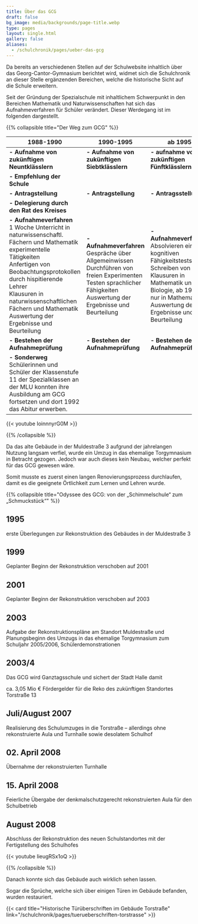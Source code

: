 ```yaml
---
title: Über das GCG
draft: false
bg_image: media/backgrounds/page-title.webp
type: pages
layout: single.html
gallery: false
aliases:
  - /schulchronik/pages/ueber-das-gcg
---
```


Da bereits an verschiedenen Stellen auf der Schulwebsite inhaltlich über das Georg-Cantor-Gymnasium berichtet wird, widmet sich die Schulchronik an dieser Stelle ergänzenden Bereichen, welche die historische Sicht auf die Schule erweitern.


Seit der Gründung der Spezialschule mit inhaltlichem Schwerpunkt in den Bereichen Mathematik und Naturwissenschaften hat sich das Aufnahmeverfahren für Schüler verändert. Dieser Werdegang ist im folgenden dargestellt.


{{% collapsible  title="Der Weg zum GCG" %}}

|1988-1990|1990-1995|ab 1995|
|-|-|-|
|**- Aufnahme von zukünftigen Neuntklässlern**|**- Aufnahme von zukünftigen Siebtklässlern**|**- aufnahme von zukünftigen Fünftklässlern**|
|**- Empfehlung der Schule**|||
|**- Antragstellung**|**- Antragstellung**|**- Antragsstellung**|
|**- Delegierung durch den Rat des Kreises**|||
|**- Aufnahmeverfahren**<br>1 Woche Unterricht in naturwissenschaftl. Fächern und Mathematik<br>experimentelle Tätigkeiten<br>Anfertigen von Beobachtungsprotokollen durch hispitierende Lehrer<br>Klausuren in naturwissenschaftlichen Fächern und Mathematik<br>Auswertung der Ergebnisse und Beurteilung|**- Aufnahmeverfahren**<br>Gespräche über Allgemeinwissen<br>Durchführen von freien Experimenten<br>Testen sprachlicher Fähigkeiten<br>Auswertung der Ergebnisse und Beurteilung|**- Aufnahmeverfahren**<br>Absolvieren eines kognitiven Fähigkeitstests<br>Schreiben von Klausuren in Mathematik und Biologie, ab 1996 nur in Mathematik<br>Auswertung der Ergebnisse und Beurteilung|
|**- Bestehen der Aufnahmeprüfung**|**- Bestehen der Aufnahmeprüfung**|**- Bestehen der Aufnahmeprüfung**|
|**- Sonderweg**<br>Schülerinnen und Schüler der Klassenstufe 11 der Spezialklassen an der MLU konnten ihre Ausbildung am GCG fortsetzen und dort 1992 das Abitur erwerben.||| 

{{< youtube IoinnnyrG0M >}}

{{% /collapsible %}}


Da das alte Gebäude in der Muldestraße 3 aufgrund der jahrelangen Nutzung langsam verfiel, wurde ein Umzug in das ehemalige Torgymnasium in Betracht gezogen. Jedoch war auch dieses kein Neubau, welcher perfekt für das GCG gewesen wäre.


Somit musste es zuerst einen langen Renovierungsprozess durchlaufen, damit es die geeignete Örtlichkeit zum Lernen und Lehren wurde.

{{% collapsible  title="Odyssee des GCG: von der „Schimmelschule“ zum „Schmuckstück“" %}}

## 1995

erste Überlegungen zur Rekonstruktion des Gebäudes in der Muldestraße 3


## 1999

Geplanter Beginn der Rekonstruktion verschoben auf 2001


## 2001

Geplanter Beginn der Rekonstruktion verschoben auf 2003


## 2003

Aufgabe der Rekonstruktionspläne am Standort Muldestraße und Planungsbeginn des Umzugs in das ehemalige Torgymnasium zum Schuljahr 2005/2006, Schülerdemonstrationen


## 2003/4

Das GCG wird Ganztagsschule und sichert der Stadt Halle damit

ca. 3,05 Mio € Fördergelder für die Reko des zukünftigen Standortes Torstraße 13


## Juli/August 2007

Realisierung des Schulumzuges in die Torstraße – allerdings ohne rekonstruierte Aula und Turnhalle sowie desolatem Schulhof


## 02. April 2008

Übernahme der rekonstruierten Turnhalle


## 15. April 2008

Feierliche Übergabe der denkmalschutzgerecht rekonstruierten Aula für den Schulbetrieb


## August 2008

Abschluss der Rekonstruktion des neuen Schulstandortes mit der Fertigstellung des Schulhofes

{{< youtube IieugRSx1oQ >}}

{{% /collapsible %}}


Danach konnte sich das Gebäude auch wirklich sehen lassen.


Sogar die Sprüche, welche sich über einigen Türen im Gebäude befanden, wurden restauriert.

{{< card title="Historische Türüberschriften im Gebäude Torstraße" link="/schulchronik/pages/tuerueberschriften-torstrasse" >}}
